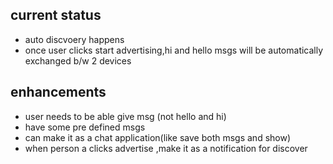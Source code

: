 ## current status
- auto discvoery happens
- once user clicks start advertising,hi and hello msgs will be automatically exchanged b/w 2 devices
## enhancements
- user needs to be able give msg (not hello and hi)
- have some pre defined msgs
- can make it as a chat application(like save both msgs and show)
- when person a clicks advertise ,make it as a notification for discover